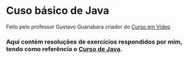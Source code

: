 # Cuso básico de Java
Feito pelo professor Gustavo Guanabara criador do [Curso em Vídeo](https://www.cursoemvideo.com/)

### Aqui contém resoluções de exercícios respondidos por mim, tendo como referência o [Curso de Java](https://www.cursoemvideo.com/curso/java-basico/).
